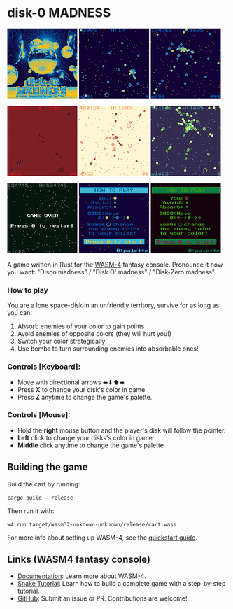 # disk-0 MADNESS
![](assets/cover.png)
![](assets/wasm4-animation-0.gif)
![](assets/wasm4-screenshot-10.png)

![](assets/wasm4-screenshot-9.png)
![](assets/wasm4-screenshot-12.png)
![](assets/wasm4-screenshot-14.png)

![](assets/wasm4-screenshot-13.png)
![](assets/htp.png)
![](assets/wasm4-screenshot-15.png)



A game written in Rust for the [WASM-4](https://wasm4.org) fantasy console.
Pronounce it how you want: "Disco madness" / "Disk O' madness" / "Disk-Zero madness".


### How to play
You are a lone space-disk in an unfriendly territory, survive for as long as you can!
1. Absorb enemies of your color to gain points
2. Avoid enemies of opposite colors (they will hurt you!)
3. Switch your color strategically
4. Use bombs to turn surrounding enemies into absorbable ones!
### Controls [Keyboard]:
- Move with directional arrows ⬅⬇⬆➡
- Press __X__ to change your disk's color in game
- Press __Z__ anytime to change the game's palette.
### Controls [Mouse]:
 - Hold the __right__ mouse button and the player's disk will follow the pointer.
 - __Left__ click to change your disks's color in game
 - __Middle__ click anytime to change the game's palette

## Building the game

Build the cart by running:

```shell
cargo build --release
```

Then run it with:

```shell
w4 run target/wasm32-unknown-unknown/release/cart.wasm
```

For more info about setting up WASM-4, see the [quickstart guide](https://wasm4.org/docs/getting-started/setup?code-lang=rust#quickstart).

## Links (WASM4 fantasy console)

- [Documentation](https://wasm4.org/docs): Learn more about WASM-4.
- [Snake Tutorial](https://wasm4.org/docs/tutorials/snake/goal): Learn how to build a complete game
  with a step-by-step tutorial.
- [GitHub](https://github.com/aduros/wasm4): Submit an issue or PR. Contributions are welcome!
